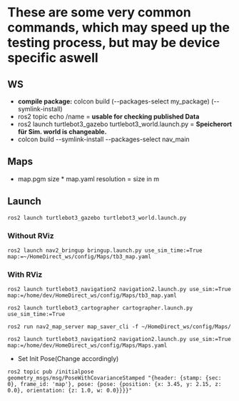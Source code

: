 # These are some very common commands, which may speed up the testing process, but may be device specific aswell
## WS
- **compile package:** colcon build (--packages-select my_package) (--symlink-install)
- ros2 topic echo /name = **usable for checking published Data**
- ros2 launch turtlebot3_gazebo turtlebot3_world.launch.py = **Speicherort für Sim. world is changeable.**
- colcon build --symlink-install --packages-select nav_main

## Maps 
- map.pgm size * map.yaml resolution = size in m

## Launch
```
ros2 launch turtlebot3_gazebo turtlebot3_world.launch.py
```
### Without RViz
```
ros2 launch nav2_bringup bringup.launch.py use_sim_time:=True map:=~/HomeDirect_ws/config/Maps/tb3_map.yaml
```
### With RViz
```
ros2 launch turtlebot3_navigation2 navigation2.launch.py use_sim:=True map:=/home/dev/HomeDirect_ws/config/Maps/tb3_map.yaml
```
```
ros2 launch turtlebot3_cartographer cartographer.launch.py use_sim_time:=True
```
```
ros2 run nav2_map_server map_saver_cli -f ~/HomeDirect_ws/config/Maps/
```
```
ros2 launch turtlebot3_navigation2 navigation2.launch.py use_sim:=True map:=/home/dev/HomeDirect_ws/config/Maps/Maps.yaml
```
- Set Init Pose(Change accordingly)
```
ros2 topic pub /initialpose geometry_msgs/msg/PoseWithCovarianceStamped "{header: {stamp: {sec: 0}, frame_id: 'map'}, pose: {pose: {position: {x: 3.45, y: 2.15, z: 0.0}, orientation: {z: 1.0, w: 0.0}}}}"
```
